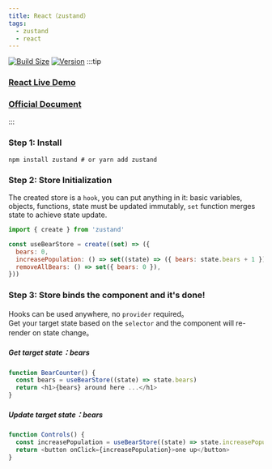 ```yaml
---
title: React（zustand）
tags:
  - zustand
  - react
---
```



[![Build Size](https://img.shields.io/bundlephobia/minzip/zustand?label=bundle%20size)](https://bundlephobia.com/result?p=zustand)
[![Version](https://img.shields.io/npm/v/zustand?style=flat)](https://www.npmjs.com/package/zustand)
:::tip
### [React Live Demo](https://codesandbox.io/s/github/pmndrs/zustand/tree/main/examples/demo?file=/src/App.js)
### [Official Document](https://docs.pmnd.rs/zustand/integrations/persisting-store-data)

:::
### Step 1: Install 
```shell
npm install zustand # or yarn add zustand
```

### Step 2: Store Initialization
The created store is a `hook`, you can put anything in it: basic variables, objects, functions, state must be updated immutably, `set` function merges state to achieve state update.
```js
import { create } from 'zustand'

const useBearStore = create((set) => ({
  bears: 0,
  increasePopulation: () => set((state) => ({ bears: state.bears + 1 })),
  removeAllBears: () => set({ bears: 0 }),
}))
```
### Step 3: Store binds the component and it's done!
Hooks can be used anywhere, no `provider` required。  
Get your target state based on the `selector` and the component will re-render on state change。

##### Get target state：bears
```js
function BearCounter() {
  const bears = useBearStore((state) => state.bears)
  return <h1>{bears} around here ...</h1>
}
```

##### Update target state：bears
```js
function Controls() {
  const increasePopulation = useBearStore((state) => state.increasePopulation)
  return <button onClick={increasePopulation}>one up</button>
}
```

